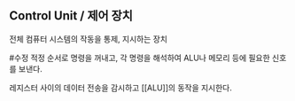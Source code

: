 ## Control Unit / 제어 장치

전체 컴퓨터 시스템의 작동을 통제, 지시하는 장치

#수정 적정 순서로 명령을 꺼내고, 각 명령을 해석하여 ALU나 메모리 등에 필요한 신호를 보낸다.

레지스터 사이의 데이터 전송을 감시하고 [[ALU]]의 동작을 지시한다.

